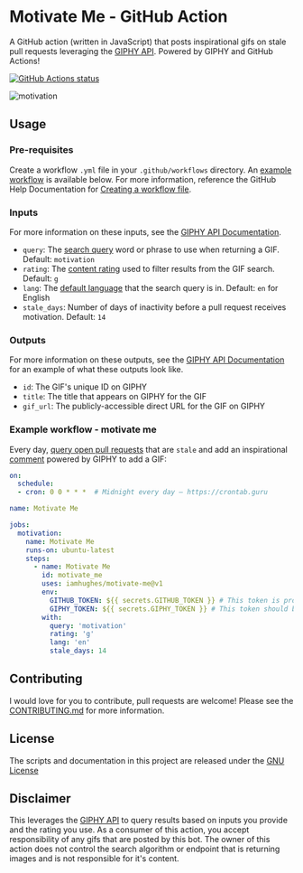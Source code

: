 # Motivate Me - GitHub Action
A GitHub action (written in JavaScript) that posts inspirational gifs on stale pull requests leveraging the [GIPHY API](https://developers.giphy.com/docs/api/endpoint/#search). Powered by GIPHY and GitHub Actions!

<a href="https://github.com/iamhughes/motivate-me"><img alt="GitHub Actions status" src="https://github.com/iamhughes/motivate-me/workflows/Tests/badge.svg"></a>

![motivation](https://media1.giphy.com/media/ACcXRXwUqJ6Ok/giphy.gif?cid=790b76114c50f8d3fd545233a84bf5409ed102e90ff8e9e8&rid=giphy.gif)

## Usage
### Pre-requisites
Create a workflow `.yml` file in your `.github/workflows` directory. An [example workflow](#example-workflow---motivate-me) is available below. For more information, reference the GitHub Help Documentation for [Creating a workflow file](https://help.github.com/en/articles/configuring-a-workflow#creating-a-workflow-file).

### Inputs
For more information on these inputs, see the [GIPHY API Documentation](https://developers.giphy.com/docs/api/endpoint/#search).

- `query`: The [search query](https://developers.giphy.com/docs/api/endpoint/#search) word or phrase to use when returning a GIF. Default: `motivation`
- `rating`: The [content rating](https://developers.giphy.com/docs/optional-settings#rating) used to filter results from the GIF search. Default: `g`
- `lang`: The [default language](https://developers.giphy.com/docs/optional-settings#language-support) that the search query is in. Default: `en` for English
- `stale_days`: Number of days of inactivity before a pull request receives motivation. Default: `14`

### Outputs
For more information on these outputs, see the [GIPHY API Documentation](https://developers.giphy.com/docs/api/schema/) for an example of what these outputs look like.

- `id`: The GIF's unique ID on GIPHY
- `title`: The title that appears on GIPHY for the GIF
- `gif_url`: The publicly-accessible direct URL for the GIF on GIPHY

### Example workflow - motivate me
Every day, [query open pull requests](https://developer.github.com/v3/pulls/#list-pull-requests) that are `stale` and add an inspirational [comment](https://developer.github.com/v3/issues/comments/#create-a-comment) powered by GIPHY to add a GIF:

```yaml
on:
  schedule:
  - cron: 0 0 * * *  # Midnight every day – https://crontab.guru

name: Motivate Me

jobs:
  motivation:
    name: Motivate Me
    runs-on: ubuntu-latest
    steps:
      - name: Motivate Me
        id: motivate_me
        uses: iamhughes/motivate-me@v1
        env:
          GITHUB_TOKEN: ${{ secrets.GITHUB_TOKEN }} # This token is provided by Actions, you do not need to create your own token
          GIPHY_TOKEN: ${{ secrets.GIPHY_TOKEN }} # This token should be created on giphy.com: https://developers.giphy.com/dashboard/?create=true
        with:
          query: 'motivation'
          rating: 'g'
          lang: 'en'
          stale_days: 14
```

## Contributing
I would love for you to contribute, pull requests are welcome! Please see the [CONTRIBUTING.md](CONTRIBUTING.md) for more information.

## License
The scripts and documentation in this project are released under the [GNU License](LICENSE)

## Disclaimer
This leverages the [GIPHY API](https://developers.giphy.com/docs/api/endpoint#search) to query results based on inputs you provide and the rating you use. As a consumer of this action, you accept responsibility of any gifs that are posted by this bot. The owner of this action does not control the search algorithm or endpoint that is returning images and is not responsible for it's content.
